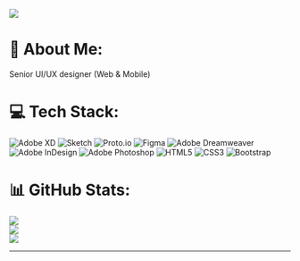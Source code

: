 [![](https://visitcount.itsvg.in/api?id=designerhub4&icon=0&color=0)](https://visitcount.itsvg.in)

# 💫 About Me:
Senior UI/UX designer (Web & Mobile)


# 💻 Tech Stack:
![Adobe XD](https://img.shields.io/badge/Adobe%20XD-470137?style=flat&logo=Adobe%20XD&logoColor=#FF61F6) ![Sketch](https://img.shields.io/badge/Sketch-FFB387?style=flat&logo=sketch&logoColor=black) ![Proto.io](https://img.shields.io/badge/Proto.io-161637?style=flat&logo=proto.io&logoColor=00e5ff) 	![Figma](https://img.shields.io/badge/figma-%23F24E1E.svg?style=flat&logo=figma&logoColor=white) ![Adobe Dreamweaver](https://img.shields.io/badge/Adobe%20Dreamweaver-FF61F6.svg?style=flat&logo=Adobe%20Dreamweaver&logoColor=white) ![Adobe InDesign](https://img.shields.io/badge/Adobe%20InDesign-49021F?style=flat&logo=adobeindesign&logoColor=white) ![Adobe Photoshop](https://img.shields.io/badge/adobephotoshop-%2331A8FF.svg?style=flat&logo=adobephotoshop&logoColor=white) ![HTML5](https://img.shields.io/badge/html5-%23E34F26.svg?style=flat&logo=html5&logoColor=white) ![CSS3](https://img.shields.io/badge/css3-%231572B6.svg?style=flat&logo=css3&logoColor=white) ![Bootstrap](https://img.shields.io/badge/bootstrap-%23563D7C.svg?style=flat&logo=bootstrap&logoColor=white)
# 📊 GitHub Stats:
![](https://github-readme-stats.vercel.app/api?username=designerhub4&theme=city_light&hide_border=false&include_all_commits=true&count_private=true)<br/>
![](https://github-readme-streak-stats.herokuapp.com/?user=designerhub4&theme=city_light&hide_border=false)<br/>
![](https://github-readme-stats.vercel.app/api/top-langs/?username=designerhub4&theme=city_light&hide_border=false&include_all_commits=true&count_private=true&layout=compact)

---

